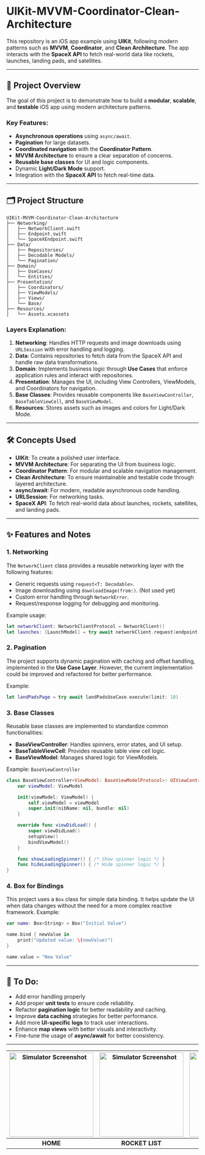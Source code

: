 
# UIKit-MVVM-Coordinator-Clean-Architecture

This repository is an iOS app example using **UIKit**, following modern patterns such as **MVVM**, **Coordinator**, and **Clean Architecture**. The app interacts with the **SpaceX API** to fetch real-world data like rockets, launches, landing pads, and satellites.

---

## 📖 Project Overview

The goal of this project is to demonstrate how to build a **modular**, **scalable**, and **testable** iOS app using modern architecture patterns.

### Key Features:
- **Asynchronous operations** using `async/await`.
- **Pagination** for large datasets.
- **Coordinated navigation** with the **Coordinator Pattern**.
- **MVVM Architecture** to ensure a clear separation of concerns.
- **Reusable base classes** for UI and logic components.
- Dynamic **Light/Dark Mode** support.
- Integration with the **SpaceX API** to fetch real-time data.

---

## 🗂 Project Structure

```plaintext
UIKit-MVVM-Coordinator-Clean-Architecture
├── Networking/
│   ├── NetworkClient.swift
│   ├── Endpoint.swift
│   └── SpaceXEndpoint.swift
├── Data/
│   ├── Repositories/
│   ├── Decodable Models/
│   └── Pagination/
├── Domain/
│   ├── UseCases/
│   └── Entities/
├── Presentation/
│   ├── Coordinators/
│   ├── ViewModels/
│   ├── Views/
│   └── Base/
├── Resources/
│   └── Assets.xcassets
```

### Layers Explanation:
1. **Networking**: Handles HTTP requests and image downloads using `URLSession` with error handling and logging.
2. **Data**: Contains repositories to fetch data from the SpaceX API and handle raw data transformations.
3. **Domain**: Implements business logic through **Use Cases** that enforce application rules and interact with repositories.
4. **Presentation**: Manages the UI, including View Controllers, ViewModels, and Coordinators for navigation.
5. **Base Classes**: Provides reusable components like `BaseViewController`, `BaseTableViewCell`, and `BaseViewModel`.
6. **Resources**: Stores assets such as images and colors for Light/Dark Mode.

---

## 🛠 Concepts Used

- **UIKit**: To create a polished user interface.
- **MVVM Architecture**: For separating the UI from business logic.
- **Coordinator Pattern**: For modular and scalable navigation management.
- **Clean Architecture**: To ensure maintainable and testable code through layered architecture.
- **async/await**: For modern, readable asynchronous code handling.
- **URLSession**: For networking tasks.
- **SpaceX API**: To fetch real-world data about launches, rockets, satellites, and landing pads.

---

## ✨ Features and Notes

### 1. Networking
The `NetworkClient` class provides a reusable networking layer with the following features:
- Generic requests using `request<T: Decodable>`.
- Image downloading using `downloadImage(from:)`. (Not used yet)
- Custom error handling through `NetworkError`.
- Request/response logging for debugging and monitoring.

Example usage:
```swift
let networkClient: NetworkClientProtocol = NetworkClient()
let launches: [LaunchModel] = try await networkClient.request(endpoint: SpaceXEndpoint.launches(limit: 10, offset: 0))
```

### 2. Pagination
The project supports dynamic pagination with caching and offset handling, implemented in the **Use Case Layer**. However, the current implementation could be improved and refactored for better performance.

Example:
```swift
let landPadsPage = try await landPadsUseCase.execute(limit: 10)
```

### 3. Base Classes
Reusable base classes are implemented to standardize common functionalities:
- **BaseViewController**: Handles spinners, error states, and UI setup.
- **BaseTableViewCell**: Provides reusable table view cell logic.
- **BaseViewModel**: Manages shared logic for ViewModels.

Example: `BaseViewController`
```swift
class BaseViewController<ViewModel: BaseViewModelProtocol>: UIViewController {
    var viewModel: ViewModel

    init(viewModel: ViewModel) {
        self.viewModel = viewModel
        super.init(nibName: nil, bundle: nil)
    }

    override func viewDidLoad() {
        super.viewDidLoad()
        setupView()
        bindViewModel()
    }

    func showLoadingSpinner() { /* Show spinner logic */ }
    func hideLoadingSpinner() { /* Hide spinner logic */ }
}
```

### 4. Box for Bindings
This project uses a `Box` class for simple data binding. It helps update the UI when data changes without the need for a more complex reactive framework. Example:
```swift
var name: Box<String> = Box("Initial Value")

name.bind { newValue in
    print("Updated value: \(newValue)")
}

name.value = "New Value"
```

---

## 🚧 To Do:
- Add error handling properly
- Add proper **unit tests** to ensure code reliability.
- Refactor **pagination logic** for better readability and caching.
- Improve **data caching** strategies for better performance.
- Add more **UI-specific logs** to track user interactions.
- Enhance **map views** with better visuals and interactivity.
- Fine-tune the usage of **async/await** for better consistency.
  

---

| <img src="https://github.com/user-attachments/assets/0aa8245e-7eed-4543-9dd2-2d66e237ca03" alt="Simulator Screenshot" width="220"/> | <img src="https://github.com/user-attachments/assets/130f871e-dc47-4f59-8b42-b270c9870bcb" alt="Simulator Screenshot" width="220"/> | <img src="https://github.com/user-attachments/assets/f1f38b3e-d443-49c6-a7bd-874338a5cd5d" alt="Simulator Screenshot" width="220"/> | <img src="https://github.com/user-attachments/assets/3d07bd63-240d-4740-82a9-08a144fbdb10" alt="Simulator Screenshot" width="220"/> |
|:------------------------------------------------------------:|:------------------------------------------------------------:|:------------------------------------------------------------:|:------------------------------------------------------------:|
| **HOME**                                                | **ROCKET LIST**                                                | **STARLINK MAP**                                               | **LANDPAD DETAIL**       
